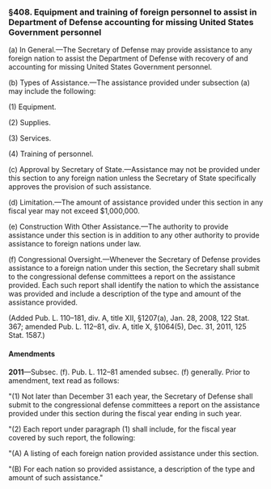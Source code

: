 ### §408. Equipment and training of foreign personnel to assist in Department of Defense accounting for missing United States Government personnel ###

(a) In General.—The Secretary of Defense may provide assistance to any foreign nation to assist the Department of Defense with recovery of and accounting for missing United States Government personnel.

(b) Types of Assistance.—The assistance provided under subsection (a) may include the following:

(1) Equipment.

(2) Supplies.

(3) Services.

(4) Training of personnel.

(c) Approval by Secretary of State.—Assistance may not be provided under this section to any foreign nation unless the Secretary of State specifically approves the provision of such assistance.

(d) Limitation.—The amount of assistance provided under this section in any fiscal year may not exceed $1,000,000.

(e) Construction With Other Assistance.—The authority to provide assistance under this section is in addition to any other authority to provide assistance to foreign nations under law.

(f) Congressional Oversight.—Whenever the Secretary of Defense provides assistance to a foreign nation under this section, the Secretary shall submit to the congressional defense committees a report on the assistance provided. Each such report shall identify the nation to which the assistance was provided and include a description of the type and amount of the assistance provided.

(Added Pub. L. 110–181, div. A, title XII, §1207(a), Jan. 28, 2008, 122 Stat. 367; amended Pub. L. 112–81, div. A, title X, §1064(5), Dec. 31, 2011, 125 Stat. 1587.)

#### Amendments ####

**2011**—Subsec. (f). Pub. L. 112–81 amended subsec. (f) generally. Prior to amendment, text read as follows:

"(1) Not later than December 31 each year, the Secretary of Defense shall submit to the congressional defense committees a report on the assistance provided under this section during the fiscal year ending in such year.

"(2) Each report under paragraph (1) shall include, for the fiscal year covered by such report, the following:

"(A) A listing of each foreign nation provided assistance under this section.

"(B) For each nation so provided assistance, a description of the type and amount of such assistance."